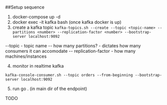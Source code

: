 ##Setup sequence

1. docker-compose up -d
2. docker exec -it kafka bash (once kafka docker is up)
3. create a kafka topic
```kafka-topics.sh --create --topic <topic-name> --partitions <number> --replication-factor <number> --bootstrap-server localhost:9092```

--topic  - topic name
-- how many partitions? - dictates how many consumers it can accomodate
-- replication-factor - how many machines/instances 

4. monitor in realtime kafka 

```kafka-console-consumer.sh --topic orders --from-beginning --bootstrap-server localhost:9092```


5. run go . (in main dir of the endpoint)


TODO